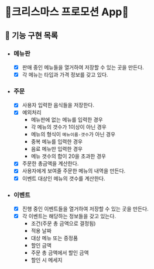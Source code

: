 # 🎄크리스마스 프로모션 App🎄

## 🎯 기능 구현 목록
- ### 메뉴판
    - [X] 판매 중인 메뉴들을 열거하여 저장할 수 있는 곳을 만든다. 
    - [X] 각 메뉴는 타입과 가격 정보를 갖고 있다.
- ### 주문 
    - [X] 사용자 입력한 음식들을 저장한다.
    - [X] 예외처리
        - 메뉴판에 없는 메뉴를 입력한 경우
        - 각 메뉴의 갯수가 1이상이 아닌 경우
        - 메뉴의 형식이 `메뉴이름-갯수`가 아닌 경우
        - 중복 메뉴를 입력한 경우
        - 음료 메뉴만 입력한 경우
        - 메뉴 갯수의 합이 20을 초과한 경우
    - [X] 주문한 총금액을 계산한다.
    - [X] 사용자에게 보여줄 주문한 메뉴의 내역을 만든다.
    - [X] 이벤트 대상인 메뉴의 갯수를 계산한다.
- ### 이벤트
    - [X] 진행 중인 이벤트들을 열거하여 저장할 수 있는 곳을 만든다.
    - [X] 각 이벤트는 해당하는 정보들을 갖고 있는다.
        - 조건(주문 총 금액으로 결정됨)
        - 적용 날짜 
        - 대상 메뉴 또는 증정품
        - 할인 금액
        - 주문 총 금액에서 할인 금액
        - 할인 시 메세지
    
